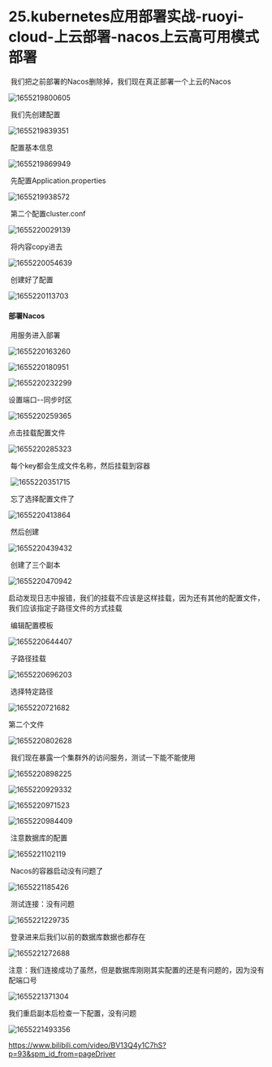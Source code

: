 # 25.kubernetes应用部署实战-ruoyi-cloud-上云部署-nacos上云高可用模式部署



​		我们把之前部署的Nacos删除掉，我们现在真正部署一个上云的Nacos

![1655219800605](../../.vuepress/public/images/1655219800605.png)



​	我们先创建配置

![1655219839351](../../.vuepress/public/images/1655219839351.png)



​	配置基本信息

![1655219869949](../../.vuepress/public/images/1655219869949.png)



​	先配置Application.properties

![1655219938572](../../.vuepress/public/images/1655219938572.png)



​	第二个配置cluster.conf

![1655220029139](../../.vuepress/public/images/1655220029139.png)





​	将内容copy进去

![1655220054639](../../.vuepress/public/images/1655220054639.png)





​	创建好了配置

![1655220113703](../../.vuepress/public/images/1655220113703.png)







#### 部署Nacos

​	用服务进入部署

![1655220163260](../../.vuepress/public/images/1655220163260.png)



![1655220180951](../../.vuepress/public/images/1655220180951.png)







![1655220232299](../../.vuepress/public/images/1655220232299.png)



设置端口--同步时区

![1655220259365](../../.vuepress/public/images/1655220259365.png)



点击挂载配置文件

![1655220285323](../../.vuepress/public/images/1655220285323.png)



​	每个key都会生成文件名称，然后挂载到容器

​	![1655220351715](../../.vuepress/public/images/1655220351715.png)





​	忘了选择配置文件了

![1655220413864](../../.vuepress/public/images/1655220413864.png)



​	然后创建

![1655220439432](../../.vuepress/public/images/1655220439432.png)





​	创建了三个副本

![1655220470942](../../.vuepress/public/images/1655220470942.png)





​		启动发现日志中报错，我们的挂载不应该是这样挂载，因为还有其他的配置文件，我们应该指定子路径文件的方式挂载

​		编辑配置模板

![1655220644407](../../.vuepress/public/images/1655220644407.png)



​	子路径挂载

![1655220696203](../../.vuepress/public/images/1655220696203.png)



​	选择特定路径

![1655220721682](../../.vuepress/public/images/1655220721682.png)



第二个文件

![1655220802628](../../.vuepress/public/images/1655220802628.png)





​	我们现在暴露一个集群外的访问服务，测试一下能不能使用

![1655220898225](../../.vuepress/public/images/1655220898225.png)



![1655220929332](../../.vuepress/public/images/1655220929332.png)





![1655220971523](../../.vuepress/public/images/1655220971523.png)



![1655220984409](../../.vuepress/public/images/1655220984409.png)

​	注意数据库的配置

![1655221102119](../../.vuepress/public/images/1655221102119.png)



​	Nacos的容器启动没有问题了

![1655221185426](../../.vuepress/public/images/1655221185426.png)





​	测试连接：没有问题

![1655221229735](../../.vuepress/public/images/1655221229735.png)







​	登录进来后我们以前的数据库数据也都存在

![1655221272688](../../.vuepress/public/images/1655221272688.png)





注意：我们连接成功了虽然，但是数据库刚刚其实配置的还是有问题的，因为没有配端口号

![1655221371304](../../.vuepress/public/images/1655221371304.png)



我们重启副本后检查一下配置，没有问题

![1655221493356](../../.vuepress/public/images/1655221493356.png)





https://www.bilibili.com/video/BV13Q4y1C7hS?p=93&spm_id_from=pageDriver































































